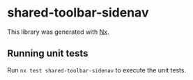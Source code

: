 # shared-toolbar-sidenav

This library was generated with [Nx](https://nx.dev).

## Running unit tests

Run `nx test shared-toolbar-sidenav` to execute the unit tests.
